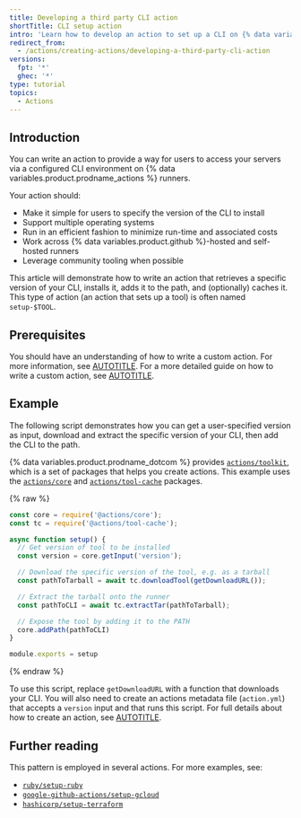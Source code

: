```yaml
---
title: Developing a third party CLI action
shortTitle: CLI setup action
intro: 'Learn how to develop an action to set up a CLI on {% data variables.product.prodname_actions %} runners.'
redirect_from:
  - /actions/creating-actions/developing-a-third-party-cli-action
versions:
  fpt: '*'
  ghec: '*'
type: tutorial
topics:
  - Actions
---
```


## Introduction

You can write an action to provide a way for users to access your servers via a configured CLI environment on {% data variables.product.prodname_actions %} runners.

Your action should:

* Make it simple for users to specify the version of the CLI to install
* Support multiple operating systems
* Run in an efficient fashion to minimize run-time and associated costs
* Work across {% data variables.product.github %}-hosted and self-hosted runners
* Leverage community tooling when possible

This article will demonstrate how to write an action that retrieves a specific version of your CLI, installs it, adds it to the path, and (optionally) caches it. This type of action (an action that sets up a tool) is often named `setup-$TOOL`.

## Prerequisites

You should have an understanding of how to write a custom action. For more information, see [AUTOTITLE](/actions/creating-actions/about-custom-actions). For a more detailed guide on how to write a custom action, see [AUTOTITLE](/actions/creating-actions/creating-a-javascript-action).

## Example

The following script demonstrates how you can get a user-specified version as input, download and extract the specific version of your CLI, then add the CLI to the path.

{% data variables.product.prodname_dotcom %} provides [`actions/toolkit`](https://github.com/actions/toolkit), which is a set of packages that helps you create actions. This example uses the [`actions/core`](https://github.com/actions/toolkit/tree/main/packages/core) and [`actions/tool-cache`](https://github.com/actions/toolkit/tree/main/packages/tool-cache) packages.

{% raw %}

```javascript copy
const core = require('@actions/core');
const tc = require('@actions/tool-cache');

async function setup() {
  // Get version of tool to be installed
  const version = core.getInput('version');

  // Download the specific version of the tool, e.g. as a tarball
  const pathToTarball = await tc.downloadTool(getDownloadURL());

  // Extract the tarball onto the runner
  const pathToCLI = await tc.extractTar(pathToTarball);

  // Expose the tool by adding it to the PATH
  core.addPath(pathToCLI)
}

module.exports = setup
```

{% endraw %}

To use this script, replace `getDownloadURL` with a function that downloads your CLI. You will also need to create an actions metadata file (`action.yml`) that accepts a `version` input and that runs this script. For full details about how to create an action, see [AUTOTITLE](/actions/creating-actions/creating-a-javascript-action).

## Further reading

This pattern is employed in several actions. For more examples, see:

* [`ruby/setup-ruby`](https://github.com/ruby/setup-ruby)
* [`google-github-actions/setup-gcloud`](https://github.com/google-github-actions/setup-gcloud)
* [`hashicorp/setup-terraform`](https://github.com/hashicorp/setup-terraform)
